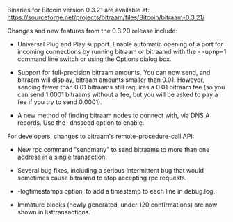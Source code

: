 Binaries for Bitcoin version 0.3.21 are available at:
  https://sourceforge.net/projects/bitraam/files/Bitcoin/bitraam-0.3.21/

Changes and new features from the 0.3.20 release include:

* Universal Plug and Play support.  Enable automatic opening of a port for incoming connections by running bitraam or bitraamd with the - -upnp=1 command line switch or using the Options dialog box.

* Support for full-precision bitraam amounts.  You can now send, and bitraam will display, bitraam amounts smaller than 0.01.  However, sending fewer than 0.01 bitraams still requires a 0.01 bitraam fee (so you can send 1.0001 bitraams without a fee, but you will be asked to pay a fee if you try to send 0.0001).

* A new method of finding bitraam nodes to connect with, via DNS A records. Use the -dnsseed option to enable.

For developers, changes to bitraam's remote-procedure-call API:

* New rpc command "sendmany" to send bitraams to more than one address in a single transaction.

* Several bug fixes, including a serious intermittent bug that would sometimes cause bitraamd to stop accepting rpc requests. 

* -logtimestamps option, to add a timestamp to each line in debug.log.

* Immature blocks (newly generated, under 120 confirmations) are now shown in listtransactions.
